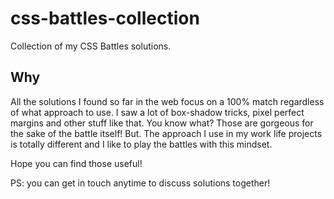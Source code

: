 # css-battles-collection

Collection of my CSS Battles solutions.

## Why

All the solutions I found so far in the web focus on a 100% match regardless of what approach to use. I saw a lot of box-shadow tricks, pixel perfect margins and other stuff like that.
You know what? Those are gorgeous for the sake of the battle itself!
But.
The approach I use in my work life projects is totally different and I like to play the battles with this mindset.

Hope you can find those useful!

PS: you can get in touch anytime to discuss solutions together!

